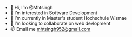 - 👋 Hi, I’m @Mhtsingh
- 👀 I’m interested in Software Development
- 🌱 I’m currently in Master's student Hochschule Wismae
- 💞️ I’m looking to collaborate on web devlopment
- 📫 Email me mhtsingh952@gmail.com


